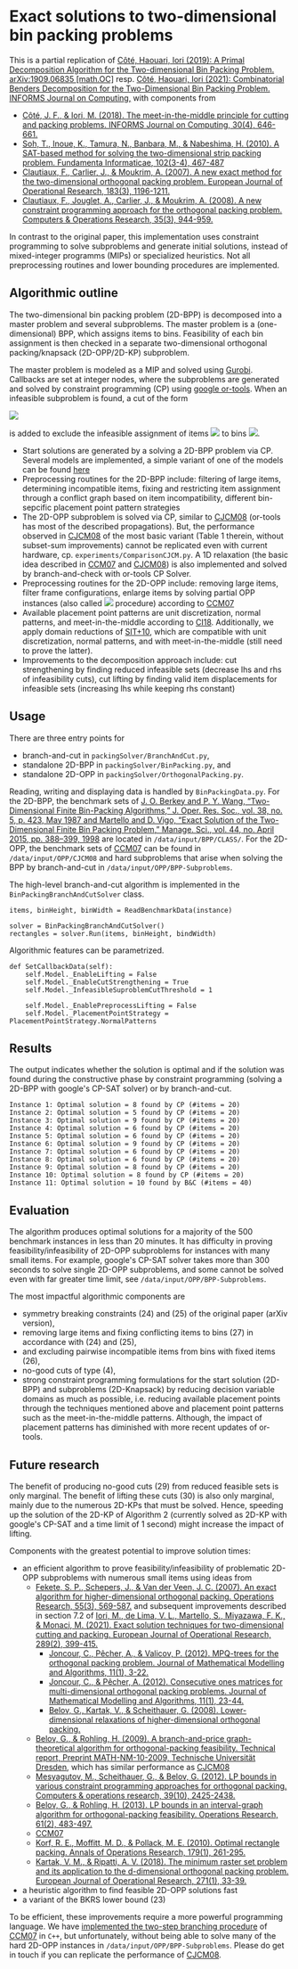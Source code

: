 # Exact solutions to two-dimensional bin packing problems

This is a partial replication of [Côté, Haouari, Iori (2019): A Primal Decomposition Algorithm for the Two-dimensional Bin Packing Problem. arXiv:1909.06835 [math.OC]](https://arxiv.org/abs/1909.06835) resp. [Côté, Haouari, Iori (2021): Combinatorial Benders Decomposition for the Two-Dimensional Bin Packing Problem. INFORMS Journal on Computing,](https://doi.org/10.1287/ijoc.2020.1014) with components from
- [Côté, J. F., & Iori, M. (2018). The meet-in-the-middle principle for cutting and packing problems. INFORMS Journal on Computing, 30(4), 646-661.](https://doi.org/10.1287/ijoc.2018.0806) 
- [Soh, T., Inoue, K., Tamura, N., Banbara, M., & Nabeshima, H. (2010). A SAT-based method for solving the two-dimensional strip packing problem. Fundamenta Informaticae, 102(3-4), 467-487](https://doi.org/10.3233/FI-2010-314)
- [Clautiaux, F., Carlier, J., & Moukrim, A. (2007). A new exact method for the two-dimensional orthogonal packing problem. European Journal of Operational Research, 183(3), 1196-1211.](https://doi.org/10.1016/j.ejor.2005.12.048)
- [Clautiaux, F., Jouglet, A., Carlier, J., & Moukrim, A. (2008). A new constraint programming approach for the orthogonal packing problem. Computers & Operations Research, 35(3), 944-959.](https://doi.org/10.1016/j.cor.2006.05.012)

In contrast to the original paper, this implementation uses constraint programming to solve subproblems and generate initial solutions, instead of mixed-integer programms (MIPs) or specialized heuristics. Not all preprocessing routines and lower bounding procedures are implemented.

## Algorithmic outline

The two-dimensional bin packing problem (2D-BPP) is decomposed into a master problem and several subproblems. The master problem is a (one-dimensional) BPP, which assigns items to bins. Feasibility of each bin assignment is then checked in a separate two-dimensional orthogonal packing/knapsack (2D-OPP/2D-KP) subproblem.

The master problem is modeled as a MIP and solved using [Gurobi](https://www.gurobi.com/). Callbacks are set at integer nodes, where the subproblems are generated and solved by constraint programming (CP) using [google or-tools](https://developers.google.com/optimization/cp/cp_solver). When an infeasible subproblem is found, a cut of the form

<img src="https://render.githubusercontent.com/render/math?math=\sum_{j \in \mathcal{C}} x_{ij} \leq |\mathcal{C}| - 1, \quad i \in \mathcal{B}">

is added to exclude the infeasible assignment of items <img src="https://render.githubusercontent.com/render/math?math=j \in \mathcal{C}"> to bins <img src="https://render.githubusercontent.com/render/math?math=i \in \mathcal{B}">.

- Start solutions are generated by a solving a 2D-BPP problem via CP. Several models are implemented, a simple variant of one of the models can be found [here](http://yetanothermathprogrammingconsultant.blogspot.com/2021/02/2d-bin-packing-with-google-or-tools-cp.html)
- Preprocessing routines for the 2D-BPP include: filtering of large items, determining incompatible items, fixing and restricting item assignment through a conflict graph based on item incompatibility, different bin-sepcific placement point pattern strategies
- The 2D-OPP subproblem is solved via CP, similar to [CJCM08](https://doi.org/10.1016/j.cor.2006.05.012) (or-tools has most of the described propagations). But, the performance observed in [CJCM08](https://doi.org/10.1016/j.cor.2006.05.012) of the most basic variant (Table 1 therein, without subset-sum improvements) cannot be replicated even with current hardware, cp. `experiments/ComparisonCJCM.py`. A 1D relaxation (the basic idea described in [CCM07](https://doi.org/10.1016/j.ejor.2005.12.048) and [CJCM08](https://doi.org/10.1016/j.cor.2006.05.012)) is also implemented and solved by branch-and-check with or-tools CP Solver.
- Preprocessing routines for the 2D-OPP include: removing large items, filter frame configurations, enlarge items by solving partial OPP instances (also called <img src="https://render.githubusercontent.com/render/math?math=v_1^{*}"> procedure) according to [CCM07](https://doi.org/10.1016/j.ejor.2005.12.048)
- Available placement point patterns are unit discretization, normal patterns, and meet-in-the-middle according to [CI18](https://doi.org/10.1287/ijoc.2018.0806). Additionally, we apply domain reductions of [SIT+10](https://doi.org/10.3233/FI-2010-314), which are compatible with unit discretization, normal patterns, and with meet-in-the-middle (still need to prove the latter).
- Improvements to the decomposition approach include: cut strengthening by finding reduced infeasible sets (decrease lhs and rhs of infeasibility cuts), cut lifting by finding valid item displacements for infeasible sets (increasing lhs while keeping rhs constant)

## Usage
There are three entry points for 
- branch-and-cut in `packingSolver/BranchAndCut.py`,
- standalone 2D-BPP in `packingSolver/BinPacking.py`, and
- standalone 2D-OPP in `packingSolver/OrthogonalPacking.py`.

Reading, writing and displaying data is handled by `BinPackingData.py`. For the 2D-BPP, the benchmark sets of [J. O. Berkey and P. Y. Wang, “Two-Dimensional Finite Bin-Packing Algorithms,” J. Oper. Res. Soc., vol. 38, no. 5, p. 423, May 1987 and Martello and D. Vigo, “Exact Solution of the Two-Dimensional Finite Bin Packing Problem,” Manage. Sci., vol. 44, no. April 2015, pp. 388–399, 1998](https://github.com/Oscar-Oliveira/OR-Datasets/tree/master/Cutting-and-Packing/2D/Datasets/CLASS) are located in `/data/input/BPP/CLASS/`. For the 2D-OPP, the benchmark sets of [CCM07](https://doi.org/10.1016/j.ejor.2005.12.048) can be found in `/data/input/OPP/CJCM08` and hard subproblems that arise when solving the BPP by branch-and-cut in `/data/input/OPP/BPP-Subproblems`.

The high-level branch-and-cut algorithm is implemented in the `BinPackingBranchAndCutSolver` class.
```
items, binHeight, binWidth = ReadBenchmarkData(instance)
        
solver = BinPackingBranchAndCutSolver()
rectangles = solver.Run(items, binHeight, bindWidth)
```

Algorithmic features can be parametrized.
```
def SetCallbackData(self):
    self.Model._EnableLifting = False
    self.Model._EnableCutStrengthening = True
    self.Model._InfeasibleSuproblemCutThreshold = 1

    self.Model._EnablePreprocessLifting = False
    self.Model._PlacementPointStrategy = PlacementPointStrategy.NormalPatterns
```

## Results
The output indicates whether the solution is optimal and if the solution was found during the constructive phase by constraint programming (solving a 2D-BPP with google's CP-SAT solver) or by branch-and-cut.
```
Instance 1: Optimal solution = 8 found by CP (#items = 20)
Instance 2: Optimal solution = 5 found by CP (#items = 20)
Instance 3: Optimal solution = 9 found by CP (#items = 20)
Instance 4: Optimal solution = 6 found by CP (#items = 20)
Instance 5: Optimal solution = 6 found by CP (#items = 20)
Instance 6: Optimal solution = 9 found by CP (#items = 20)
Instance 7: Optimal solution = 6 found by CP (#items = 20)
Instance 8: Optimal solution = 6 found by CP (#items = 20)
Instance 9: Optimal solution = 8 found by CP (#items = 20)
Instance 10: Optimal solution = 8 found by CP (#items = 20)
Instance 11: Optimal solution = 10 found by B&C (#items = 40)
```

## Evaluation
The algorithm produces optimal solutions for a majority of the 500 benchmark instances in less than 20 minutes. It has difficulty in proving feasibility/infeasibility of 2D-OPP subproblems for instances with many small items. For example, google's CP-SAT solver takes more than 300 seconds to solve single 2D-OPP subproblems, and some cannot be solved even with far greater time limit, see `/data/input/OPP/BPP-Subproblems`.

The most impactful algorithmic components are
- symmetry breaking constraints (24) and (25) of the original paper (arXiv version),
- removing large items and fixing conflicting items to bins (27) in accordance with (24) and (25), 
- and excluding pairwise incompatible items from bins with fixed items (26),
- no-good cuts of type (4),
- strong constraint programming formulations for the start solution (2D-BPP) and subproblems (2D-Knapsack) by reducing decision variable domains as much as possible, i.e. reducing available placement points through the techniques mentioned above and placement point patterns such as the meet-in-the-middle patterns. Although, the impact of placement patterns has diminished with more recent updates of or-tools.

## Future research
The benefit of producing no-good cuts (29) from reduced feasible sets is only marginal. The benefit of lifting these cuts (30) is also only marginal, mainly due to the numerous 2D-KPs that must be solved. Hence, speeding up the solution of the 2D-KP of Algorithm 2 (currently solved as 2D-KP with google's CP-SAT and a time limit of 1 second) might increase the impact of lifting. 

Components with the greatest potential to improve solution times:
- an efficient algorithm to prove feasibility/infeasibility of problematic 2D-OPP subproblems with numerous small items using ideas from
    - [Fekete, S. P., Schepers, J., & Van der Veen, J. C. (2007). An exact algorithm for higher-dimensional orthogonal packing. Operations Research, 55(3), 569-587.](https://doi.org/10.1287/opre.1060.0369) and subsequent improvements described in section 7.2 of [Iori, M., de Lima, V. L., Martello, S., Miyazawa, F. K., & Monaci, M. (2021). Exact solution techniques for two-dimensional cutting and packing. European Journal of Operational Research, 289(2), 399-415.](https://doi.org/10.1016/j.ejor.2020.06.050)
        - [Joncour, C., Pêcher, A., & Valicov, P. (2012). MPQ-trees for the orthogonal packing problem. Journal of Mathematical Modelling and Algorithms, 11(1), 3-22.](https://doi.org/10.1007/s10852-011-9159-z)
        - [Joncour, C., & Pêcher, A. (2012). Consecutive ones matrices for multi-dimensional orthogonal packing problems. Journal of Mathematical Modelling and Algorithms, 11(1), 23-44.](https://doi.org/10.1007/s10852-011-9167-z)
        - [Belov, G., Kartak, V., & Scheithauer, G. (2008). Lower-dimensional relaxations of higher-dimensional orthogonal packing.]()
    - [Belov, G., & Rohling, H. (2009). A branch-and-price graph-theoretical algorithm for orthogonal-packing feasibility. Technical report, Preprint MATH-NM-10-2009, Technische Universität Dresden](), which has similar performance as [CJCM08](https://doi.org/10.1016/j.cor.2006.05.012)
    - [Mesyagutov, M., Scheithauer, G., & Belov, G. (2012). LP bounds in various constraint programming approaches for orthogonal packing. Computers & operations research, 39(10), 2425-2438.](https://doi.org/10.1016/j.cor.2011.12.010)
    - [Belov, G., & Rohling, H. (2013). LP bounds in an interval-graph algorithm for orthogonal-packing feasibility. Operations Research, 61(2), 483-497.](https://doi.org/10.1287/opre.1120.1150)
    - [CCM07](https://doi.org/10.1016/j.ejor.2005.12.048)
    - [Korf, R. E., Moffitt, M. D., & Pollack, M. E. (2010). Optimal rectangle packing. Annals of Operations Research, 179(1), 261-295.](https://doi.org/10.1007/s10479-008-0463-6)
    - [Kartak, V. M., & Ripatti, A. V. (2018). The minimum raster set problem and its application to the d-dimensional orthogonal packing problem. European Journal of Operational Research, 271(1), 33-39.](https://doi.org/10.1016/j.ejor.2018.04.046)
- a heuristic algorithm to find feasible 2D-OPP solutions fast
- a variant of the BKRS lower bound (23)

To be efficient, these improvements require a more powerful programming language. We have [implemented the two-step branching procedure](https://github.com/ktnr/TwoStepBranchingProcedure) of [CCM07](https://doi.org/10.1016/j.ejor.2005.12.048) in `C++`, but unfortunately, without being able to solve many of the hard 2D-OPP instances in `/data/input/OPP/BPP-Subproblems`. Please do get in touch if you can replicate the performance of [CJCM08](https://doi.org/10.1016/j.cor.2006.05.012).
